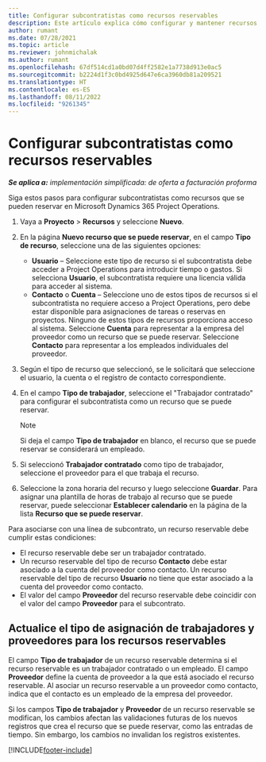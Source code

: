 ```yaml
---
title: Configurar subcontratistas como recursos reservables
description: Este artículo explica cómo configurar y mantener recursos de subcontratistas que se crean a partir de usuarios y contactos en el sistema, para que puedan asociarse con subcontratos en Microsoft Dynamics 365 Project Operations.
author: rumant
ms.date: 07/28/2021
ms.topic: article
ms.reviewer: johnmichalak
ms.author: rumant
ms.openlocfilehash: 67df514cd1a0bd07d4ff2582e1a7738d913e0ac5
ms.sourcegitcommit: b2224d1f3c0bd4925d647e6ca3960db81a209521
ms.translationtype: HT
ms.contentlocale: es-ES
ms.lasthandoff: 08/11/2022
ms.locfileid: "9261345"
---
```

# <a name="set-up-subcontractors-as-bookable-resources"></a>Configurar subcontratistas como recursos reservables

_**Se aplica a:** implementación simplificada: de oferta a facturación proforma_

Siga estos pasos para configurar subcontratistas como recursos que se pueden reservar en Microsoft Dynamics 365 Project Operations.

1. Vaya a **Proyecto** \> **Recursos** y seleccione **Nuevo**.
2. En la página **Nuevo recurso que se puede reservar**, en el campo **Tipo de recurso**, seleccione una de las siguientes opciones:

    - **Usuario** – Seleccione este tipo de recurso si el subcontratista debe acceder a Project Operations para introducir tiempo o gastos. Si selecciona **Usuario**, el subcontratista requiere una licencia válida para acceder al sistema.
    - **Contacto** o **Cuenta** – Seleccione uno de estos tipos de recursos si el subcontratista no requiere acceso a Project Operations, pero debe estar disponible para asignaciones de tareas o reservas en proyectos. Ninguno de estos tipos de recursos proporciona acceso al sistema. Seleccione **Cuenta** para representar a la empresa del proveedor como un recurso que se puede reservar. Seleccione **Contacto** para representar a los empleados individuales del proveedor.

3. Según el tipo de recurso que seleccionó, se le solicitará que seleccione el usuario, la cuenta o el registro de contacto correspondiente.
4. En el campo **Tipo de trabajador**, seleccione el "Trabajador contratado" para configurar el subcontratista como un recurso que se puede reservar.

    > [!NOTE]
    > Si deja el campo **Tipo de trabajador** en blanco, el recurso que se puede reservar se considerará un empleado.

5. Si seleccionó **Trabajador contratado** como tipo de trabajador, seleccione el proveedor para el que trabaja el recurso.
6. Seleccione la zona horaria del recurso y luego seleccione **Guardar**. Para asignar una plantilla de horas de trabajo al recurso que se puede reservar, puede seleccionar **Establecer calendario** en la página de la lista **Recurso que se puede reservar**.

Para asociarse con una línea de subcontrato, un recurso reservable debe cumplir estas condiciones:

- El recurso reservable debe ser un trabajador contratado.
- Un recurso reservable del tipo de recurso **Contacto** debe estar asociado a la cuenta del proveedor como contacto. Un recurso reservable del tipo de recurso **Usuario** no tiene que estar asociado a la cuenta del proveedor como contacto.
- El valor del campo **Proveedor** del recurso reservable debe coincidir con el valor del campo **Proveedor** para el subcontrato.

## <a name="update-the-type-of-worker-and-vendor-mapping-for-bookable-resources"></a>Actualice el tipo de asignación de trabajadores y proveedores para los recursos reservables

El campo **Tipo de trabajador** de un recurso reservable determina si el recurso reservable es un trabajador contratado o un empleado. El campo **Proveedor** define la cuenta de proveedor a la que está asociado el recurso reservable. Al asociar un recurso reservable a un proveedor como contacto, indica que el contacto es un empleado de la empresa del proveedor.

Si los campos **Tipo de trabajador** y **Proveedor** de un recurso reservable se modifican, los cambios afectan las validaciones futuras de los nuevos registros que crea el recurso que se puede reservar, como las entradas de tiempo. Sin embargo, los cambios no invalidan los registros existentes.

[!INCLUDE[footer-include](../../includes/footer-banner.md)]
